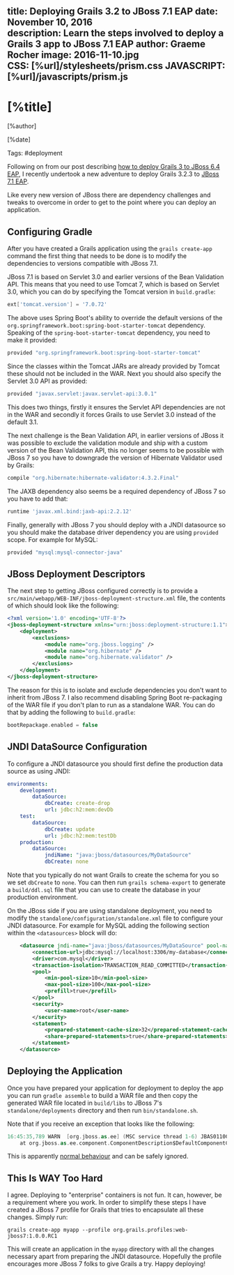 title: Deploying Grails 3.2 to JBoss 7.1 EAP
date: November 10, 2016  
description: Learn the steps involved to deploy a Grails 3 app to JBoss 7.1 EAP
author: Graeme Rocher
image: 2016-11-10.jpg   
CSS: [%url]/stylesheets/prism.css
JAVASCRIPT: [%url]/javascripts/prism.js
---

# [%title]

[%author]

[%date] 

Tags: #deployment

Following on from our post describing [how to deploy Grails 3 to JBoss 6.4 EAP](), I recently undertook a new adventure to deploy Grails 3.2.3 to [JBoss 7.1 EAP](http://www.jboss.org/).

Like every new version of JBoss there are dependency challenges and tweaks to overcome in order to get to the point where you can deploy an application.

## Configuring Gradle

After you have created a Grails application using the `grails create-app` command the first thing that needs to be done is to modify the dependencies to versions compatible with JBoss 7.1. 

JBoss 7.1 is based on Servlet 3.0 and earlier versions of the Bean Validation API. This means that you need to use Tomcat 7, which is based on Servlet 3.0, which you can do by specifying the Tomcat version in `build.gradle`:

```groovy
ext['tomcat.version'] = '7.0.72'
```

The above uses Spring Boot's ability to override the default versions of the `org.springframework.boot:spring-boot-starter-tomcat` dependency. Speaking of the `spring-boot-starter-tomcat` dependency, you need to make it provided:

```groovy
provided "org.springframework.boot:spring-boot-starter-tomcat"
```

Since the classes within the Tomcat JARs are already provided by Tomcat these should not be included in the WAR. Next you should also specify the Servlet 3.0 API as provided:

```groovy
provided "javax.servlet:javax.servlet-api:3.0.1"
```

This does two things, firstly it ensures the Servlet API dependencies are not in the WAR and secondly it forces Grails to use Servlet 3.0 instead of the default 3.1.

The next challenge is the Bean Validation API, in earlier versions of JBoss it was possible to exclude the validation module and ship with a custom version of the Bean Validation API, this no longer seems to be possible with JBoss 7 so you have to downgrade the version of Hibernate Validator used by Grails:

```groovy
compile "org.hibernate:hibernate-validator:4.3.2.Final"
```

The JAXB dependency also seems be a required dependency of JBoss 7 so you have to add that:

```groovy
runtime 'javax.xml.bind:jaxb-api:2.2.12'
```

Finally, generally with JBoss 7 you should deploy with a JNDI datasource so you should make the database driver dependency you are using `provided` scope. For example for MySQL:

```groovy
provided "mysql:mysql-connector-java"
```

## JBoss Deployment Descriptors

The next step to getting JBoss configured correctly is to provide a `src/main/webapp/WEB-INF/jboss-deployment-structure.xml` file, the contents of which should look like the following:

```xml
<?xml version='1.0' encoding='UTF-8'?>
<jboss-deployment-structure xmlns="urn:jboss:deployment-structure:1.1">
    <deployment>
        <exclusions>
            <module name="org.jboss.logging" />
            <module name="org.hibernate" />
            <module name="org.hibernate.validator" />
        </exclusions>
    </deployment>
</jboss-deployment-structure>
```

The reason for this is to isolate and exclude dependencies you don't want to inherit from JBoss 7. I also recommend disabling Spring Boot re-packaging of the WAR file if you don't plan to run as a standalone WAR. You can do that by adding the following to `build.gradle`:

```groovy
bootRepackage.enabled = false
```

## JNDI DataSource Configuration

To configure a JNDI datasource you should first define the production data source as using JNDI:

```yaml
environments:
    development:
        dataSource:
            dbCreate: create-drop
            url: jdbc:h2:mem:devDb
    test:
        dataSource:
            dbCreate: update
            url: jdbc:h2:mem:testDb
    production:
        dataSource:
            jndiName: "java:jboss/datasources/MyDataSource"
            dbCreate: none   
```

Note that you typically do not want Grails to create the schema for you so we set `dbCreate` to `none`. You can then run `grails schema-export` to generate a `build/ddl.sql` file that you can use to create the database in your production environment.

On the JBoss side if you are using standalone deployment, you need to modify the `standalone/configuration/standalone.xml` file to configure your JNDI datasource. For example for MySQL adding the following section within the `<datasources>` block will do:

```xml
    <datasource jndi-name="java:jboss/datasources/MyDataSource" pool-name="MyDataSource">
        <connection-url>jdbc:mysql://localhost:3306/my-database</connection-url>
        <driver>com.mysql</driver>
        <transaction-isolation>TRANSACTION_READ_COMMITTED</transaction-isolation>
        <pool>
            <min-pool-size>10</min-pool-size>
            <max-pool-size>100</max-pool-size>
            <prefill>true</prefill>
        </pool>
        <security>
            <user-name>root</user-name>
        </security>
        <statement>
            <prepared-statement-cache-size>32</prepared-statement-cache-size>
            <share-prepared-statements>true</share-prepared-statements>
        </statement>
    </datasource>
```


## Deploying the Application

Once you have prepared your application for deployment to deploy the app you can run `gradle assemble` to build a WAR file and then copy the generated WAR file located in `build/libs` to JBoss 7's `standalone/deployments` directory and then run `bin/standalone.sh`.

Note that if you receive an exception that looks like the following:

```groovy
16:45:35,789 WARN  [org.jboss.as.ee] (MSC service thread 1-6) JBAS011006: Not installing optional component org.springframework.web.context.request.async.StandardServletAsyncWebRequest due to exception: org.jboss.as.server.deployment.DeploymentUnitProcessingException: JBAS011054: Could not find default constructor for class org.springframework.web.context.request.async.StandardServletAsyncWebRequest
    at org.jboss.as.ee.component.ComponentDescription$DefaultComponentConfigurator.configure(ComponentDescription.java:606)
```

This is apparently [normal behaviour](http://stackoverflow.com/questions/13786685/spring3-2-and-jboss-as-7
) and can be safely ignored.

## This Is WAY Too Hard

I agree. Deploying to "enterprise" containers is not fun. It can, however, be a requirement where you work. In order to simplify these steps I have created a JBoss 7 profile for Grails that tries to encapsulate all these changes. Simply run:

```bah
grails create-app myapp --profile org.grails.profiles:web-jboss7:1.0.0.RC1
```

This will create an application in the `myapp` directory with all the changes necessary apart from preparing the JNDI datasource. Hopefully the profile encourages more JBoss 7 folks to give Grails a try. Happy deploying!